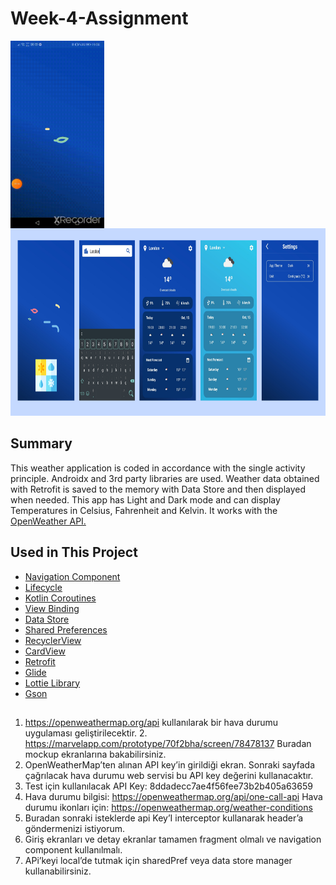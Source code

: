 # Week-4-Assignment

<img src="https://raw.githubusercontent.com/MrNirva/Patika-Pazarama-Bootcamp-Week-4-Task/main/WeatherApp/gif.gif" align="left" width="150" height="300"/>
<img src="https://raw.githubusercontent.com/MrNirva/Patika-Pazarama-Bootcamp-Week-4-Task/main/WeatherApp/ss.png" height="300" width="750" >

## Summary
This weather application is coded in accordance with the single activity principle. Androidx and 3rd party libraries are used. Weather data obtained with Retrofit is saved to the memory with Data Store and then displayed when needed. This app has Light and Dark mode and can display Temperatures in Celsius, Fahrenheit and Kelvin. 
It works with the [OpenWeather API.](https://openweathermap.org/)

## Used in This Project

* [Navigation Component](https://developer.android.com/guide/navigation)
* [Lifecycle](https://developer.android.com/jetpack/androidx/releases/lifecycle)
* [Kotlin Coroutines](https://developer.android.com/kotlin/coroutines)
* [View Binding](https://developer.android.com/topic/libraries/view-binding)
* [Data Store](https://developer.android.com/jetpack/androidx/releases/datastore)
* [Shared Preferences](https://developer.android.com/reference/android/content/SharedPreferences)
* [RecyclerView](https://developer.android.com/reference/androidx/recyclerview/widget/RecyclerView)
* [CardView](https://developer.android.com/jetpack/androidx/releases/cardview)
* [Retrofit](https://square.github.io/retrofit/)
* [Glide](https://github.com/bumptech/glide)
* [Lottie Library](https://github.com/airbnb/lottie-android)
* [Gson](https://github.com/google/gson)

##
1. https://openweathermap.org/api kullanılarak bir hava durumu uygulaması geliştirilecektir. 2. https://marvelapp.com/prototype/70f2bha/screen/78478137 Buradan mockup ekranlarına bakabilirsiniz.
3. OpenWeatherMap’ten alınan API key’in girildiği ekran. Sonraki sayfada çağrılacak hava durumu web servisi bu API key değerini kullanacaktır.
4. Test için kullanılacak API Key: 8ddadecc7ae4f56fee73b2b405a63659
5. Hava durumu bilgisi: https://openweathermap.org/api/one-call-api
Hava durumu ikonları için: https://openweathermap.org/weather-conditions
6. Buradan sonraki isteklerde api Key’I interceptor kullanarak header’a göndermenizi istiyorum.
7. Giriş ekranları ve detay ekranlar tamamen fragment olmalı ve navigation component kullanılmalı.
8. APi’keyi local’de tutmak için sharedPref veya data store manager kullanabilirsiniz.
